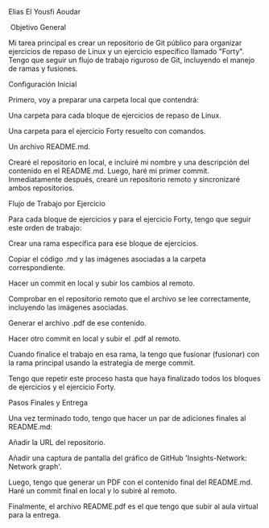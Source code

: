 Elias El Yousfi Aoudar



&nbsp;Objetivo General

Mi tarea principal es crear un repositorio de Git público para organizar ejercicios de repaso de Linux y un ejercicio específico llamado "Forty". Tengo que seguir un flujo de trabajo riguroso de Git, incluyendo el manejo de ramas y fusiones.









Configuración Inicial

Primero, voy a preparar una carpeta local  que contendrá:



Una carpeta para cada bloque de ejercicios de repaso de Linux.



Una carpeta para el ejercicio Forty resuelto con comandos.



Un archivo README.md.



Crearé el repositorio en local, e incluiré mi nombre y una descripción del contenido en el README.md. Luego, haré mi primer commit. Inmediatamente después, crearé un repositorio remoto y sincronizaré ambos repositorios.





Flujo de Trabajo por Ejercicio

Para cada bloque de ejercicios y para el ejercicio Forty, tengo que seguir este orden de trabajo:





Crear una rama específica para ese bloque de ejercicios.





Copiar el código .md y las imágenes asociadas a la carpeta correspondiente.



Hacer un commit en local y subir los cambios al remoto.





Comprobar en el repositorio remoto que el archivo se lee correctamente, incluyendo las imágenes asociadas.





Generar el archivo .pdf de ese contenido.



Hacer otro commit en local y subir el .pdf al remoto.



Cuando finalice el trabajo en esa rama, la tengo que fusionar (fusionar) con la rama principal usando la estrategia de merge commit.



Tengo que repetir este proceso hasta que haya finalizado todos los bloques de ejercicios y el ejercicio Forty.



Pasos Finales y Entrega

Una vez terminado todo, tengo que hacer un par de adiciones finales al README.md:



Añadir la URL del repositorio.



Añadir una captura de pantalla del gráfico de GitHub 'Insights-Network: Network graph'.



Luego, tengo que generar un PDF con el contenido final del README.md. Haré un commit final en local y lo subiré al remoto.



Finalmente, el archivo README.pdf es el que tengo que subir al aula virtual para la entrega.


